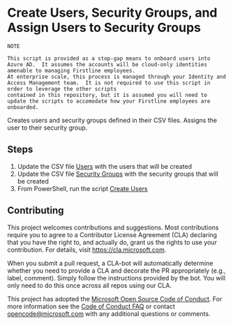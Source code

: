 # Create Users, Security Groups, and Assign Users to Security Groups 

    NOTE

    This script is provided as a stop-gap means to onboard users into Azure AD.  It assumes the accounts will be cloud-only identities amenable to managing Firstline employees.
    At enterprise scale, this process is managed through your Identity and Access Management team.  It is not required to use this script in order to leverage the other scripts
    contained in this repository, but it is assumed you will need to update the scripts to accomodate how your Firstline employees are onboarded.

Creates users and security groups defined in their CSV files.  Assigns the user to their security group.

## Steps

1. Update the CSV file [Users](../data/users.csv) with the users that will be created
2. Update the CSV file [Security Groups](../data/securityGroups.csv) with the security groups that will be created
3. From PowerShell, run the script [Create Users](../scripts/CreateUsers.ps1)

## Contributing

This project welcomes contributions and suggestions. Most contributions require you to agree to a Contributor License Agreement (CLA) declaring that you have the right to, and actually do, grant us the rights to use your contribution. For details, visit https://cla.microsoft.com.

When you submit a pull request, a CLA-bot will automatically determine whether you need to provide a CLA and decorate the PR appropriately (e.g., label, comment). Simply follow the instructions provided by the bot. You will only need to do this once across all repos using our CLA.

This project has adopted the [Microsoft Open Source Code of Conduct](https://opensource.microsoft.com/codeofconduct/). For more information see the [Code of Conduct FAQ](https://opensource.microsoft.com/codeofconduct/faq/) or contact opencode@microsoft.com with any additional questions or comments.
